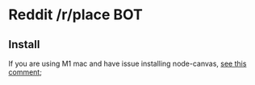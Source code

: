 # Reddit /r/place BOT

## Install

If you are using M1 mac and have issue installing node-canvas, [see this comment](https://github.com/Automattic/node-canvas/issues/1733#issuecomment-808916786);
